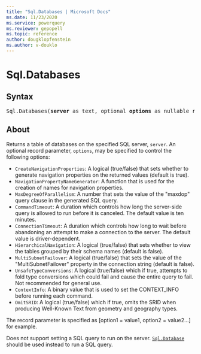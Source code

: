 ```yaml
---
title: "Sql.Databases | Microsoft Docs"
ms.date: 11/23/2020
ms.service: powerquery
ms.reviewer: gepopell
ms.topic: reference
author: dougklopfenstein
ms.author: v-douklo
---
```

# Sql.Databases

## Syntax

<pre>
Sql.Databases(<b>server</b> as text, optional <b>options</b> as nullable record) as table
</pre>

## About

Returns a table of databases on the specified SQL server, `server`. An optional record parameter, `options`, may be specified to control the following options:

* `CreateNavigationProperties`: A logical (true/false) that sets whether to generate navigation properties on the returned values (default is true).
* `NavigationPropertyNameGenerator`: A function that is used for the creation of names for navigation properties.
* `MaxDegreeOfParallelism`: A number that sets the value of the "maxdop" query clause in the generated SQL query.
* `CommandTimeout`: A duration which controls how long the server-side query is allowed to run before it is canceled. The default value is ten minutes.
* `ConnectionTimeout`: A duration which controls how long to wait before abandoning an attempt to make a connection to the server. The default value is driver-dependent.
* `HierarchicalNavigation`: A logical (true/false) that sets whether to view the tables grouped by their schema names (default is false).
* `MultiSubnetFailover`: A logical (true/false) that sets the value of the "MultiSubnetFailover" property in the connection string (default is false).
* `UnsafeTypeConversions`: A logical (true/false) which if true, attempts to fold type conversions which could fail and cause the entire query to fail. Not recommended for general use.
* `ContextInfo`: A binary value that is used to set the CONTEXT_INFO before running each command.
* `OmitSRID`: A logical (true/false) which if true, omits the SRID when producing Well-Known Text from geometry and geography types.

The record parameter is specified as [option1 = value1, option2 = value2...] for example.

Does not support setting a SQL query to run on the server. [`Sql.Database`](sql-database.md) should be used instead to run a SQL query. 